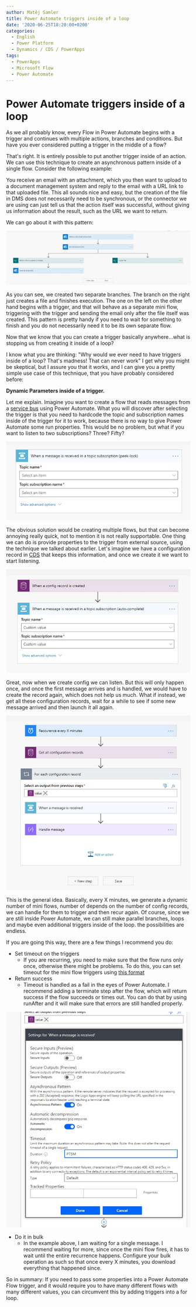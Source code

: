 ```yaml
---
author: Matěj Samler
title: Power Automate triggers inside of a loop
date: '2020-06-25T18:20:00+0200'
categories:
  - English
  - Power Platform
  - Dynamics / CDS / PowerApps
tags:
  - PowerApps
  - Microsoft Flow
  - Power Automate
---
```


# Power Automate triggers inside of a loop

As we all probably know, every Flow in Power Automate begins with a trigger and continues with multiple actions, branches and conditions. But have you ever considered putting a trigger in the middle of a flow? 

That's right. It is entirely possible to put another trigger inside of an action. We can use this technique to create an asynchronous pattern inside of a single flow. Consider the following example:

You receive an email with an attachment, which you then want to upload to a document management system and reply to the email with a URL link to that uploaded file. This all sounds nice and easy, but the creation of the file in DMS does not necessarily need to be synchronous, or the connector we are using can just tell us that the action itself was successful, without giving us information about the result, such as the URL we want to return.

We can go about it with this pattern:

![](/uploads/2020/06/asyncFlow.jpg)

As you can see, we created two separate branches. The branch on the right just creates a file and finishes execution. The one on the left on the other hand begins with a trigger, and that will behave as a separate mini flow, triggering with the trigger and sending the email only after the file itself was created. This pattern is pretty handy if you need to wait for something to finish and you do not necessarily need it to be its own separate flow. 

Now that we know that you can create a trigger basically anywhere...what is stopping us from creating it inside of a loop? 

I know what you are thinking: "Why would we ever need to have triggers inside of a loop? That's madness! That can never work"
I get why you might be skeptical, but I assure you that it works, and I can give you a pretty simple use case of this technique, that you have probably considered before: 

 **Dynamic Parameters inside of a trigger.** 

Let me explain. Imagine you want to create a flow that reads messages from a [service bus](https://azure.microsoft.com/en-us/services/service-bus/) using Power Automate. What you will discover after selecting the trigger is that you need to hardcode the topic and subscription names inside of the trigger for it to work, because there is no way to give Power Automate some run properties. This would be no problem, but what if you want to listen to two subscriptions? Three? Fifty? 

![](/uploads/2020/06/trigger.jpg)

The obvious solution would be creating multiple flows, but that can become annoying really quick, not to mention it is not really supportable. One thing we can do is provide properties to the trigger from external source, using the technique we talked about earlier. Let's imagine we have a configuration record in [CDS](https://powerapps.microsoft.com/en-us/common-data-service/) that keeps this information, and once we create it we want to start listening. 

![](/uploads/2020/06/triggerwithconfig.jpg)

Great, now when we create config we can listen. But this will only happen once, and once the first message arrives and is handled, we would have to create the record again, which does not help us much. What if instead, we get all these configuration records, wait for a while to see if some new message arrived and then launch it all again. 

![](/uploads/2020/06/finalflow.jpg)

This is the general idea. Basically, every X minutes, we generate a dynamic number of mini flows, number of depends on the number of config records, we can handle for them to trigger and then recur again. Of course, since we are still inside Power Automate, we can still make parallel branches, loops and maybe even additional triggers inside of the loop. the possibilities are endless.

If you are going this way, there are a few things I recommend you do: 
- Set timeout on the triggers
  - If you are recurring, you need to make sure that the flow runs only once, otherwise there might be problems. To do this, you can set timeout for the mini flow triggers using [this format](https://www.digi.com/resources/documentation/digidocs/90001437-13/reference/r_iso_8601_duration_format.htm)
 - Return success
   - Timeout is handled as a fail in the eyes of Power Automate. I recommend adding a terminate step after the flow, which will return success if the flow succeeds or times out. You can do that by using runAfter and it will make sure that errors are still handled properly.

  ![](/uploads/2020/06/timeout.jpg)

 - Do it in bulk
   - In the example above, I am waiting for a single message. I recommend waiting for more, since once the mini flow fires, it has to wait until the entire recurrence happens. Configure your bulk operation as such so that once every X minutes, you download everything that happened since.

So in summary: If you need to pass some properties into a Power Automate Flow trigger, and it would require you to have many different flows with many different values, you can circumvent this by adding triggers into a for loop. 



